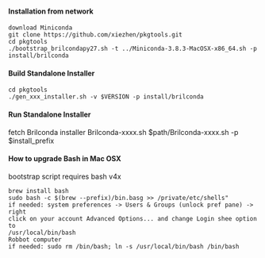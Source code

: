 #### Installation from network
```
download Miniconda
git clone https://github.com/xiezhen/pkgtools.git
cd pkgtools
./bootstrap_brilcondapy27.sh -t ../Miniconda-3.8.3-MacOSX-x86_64.sh -p install/brilconda
```
#### Build Standalone Installer

```
cd pkgtools
./gen_xxx_installer.sh -v $VERSION -p install/brilconda 
```

#### Run Standalone Installer
fetch Brilconda installer Brilconda-xxxx.sh
$path/Brilconda-xxxx.sh -p $install_prefix

#### How to upgrade Bash in Mac OSX
bootstrap script requires bash v4x
```
brew install bash
sudo bash -c $(brew --prefix)/bin.basg >> /private/etc/shells"
if needed: system preferences -> Users & Groups (unlock pref pane) -> right
click on your account Advanced Options... and change Login shee option to
/usr/local/bin/bash
Robbot computer
if needed: sudo rm /bin/bash; ln -s /usr/local/bin/bash /bin/bash
```
